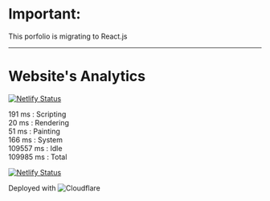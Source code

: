# Important:
 This porfolio is migrating to React.js
<hr>

# Website's Analytics
[![Netlify Status](https://api.netlify.com/api/v1/badges/287aabb5-426b-4593-9f8a-9d3c1d1001ce/deploy-status)](https://app.netlify.com/sites/madhavdotjs/deploys)

191 ms  :  Scripting
<br>
20 ms  :  Rendering
<br>
51 ms  :  Painting
<br>
166 ms  :  System
<br>
109557 ms  :  Idle
<br>
109985 ms  :  Total

[![Netlify Status](https://api.netlify.com/api/v1/badges/287aabb5-426b-4593-9f8a-9d3c1d1001ce/deploy-status)](https://app.netlify.com/sites/madhavdotjs/deploys)

Deployed with ![Cloudflare](https://img.shields.io/badge/Cloudflare-F38020?style=for-the-badge&logo=Cloudflare&logoColor=white)
